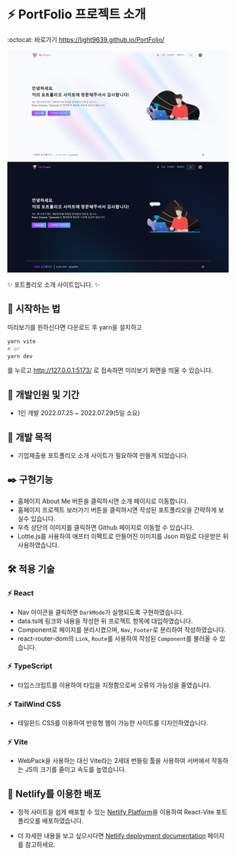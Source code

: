 # :zap: PortFolio 프로젝트 소개
:octocat: 바로가기 https://light9639.github.io/PortFolio/

![화면 캡처 2022-08-22](https://raw.githubusercontent.com/light9639/PortFolio/master/src/img/light9639.github.io_PortFolio_.png)
![화면 캡처 2022-08-27](https://raw.githubusercontent.com/light9639/PortFolio/master/src/img/light9639.github.io_PortFolio_Dark.png)

:sparkles: 포트폴리오 소개 사이트입니다. :sparkles:

## :rocket: 시작하는 법
미리보기를 원하신다면 다운로드 후 yarn을 설치하고
```bash
yarn vite
# or
yarn dev
```
를 누르고 http://127.0.0.1:5173/ 로 접속하면 미리보기 화면을 띄울 수 있습니다.
## :calendar: 개발인원 및 기간
- 1인 개발 2022.07.25 ~ 2022.07.29(5일 소요)
## :dart: 개발 목적
- 기업제출용 포트폴리오 소개 사이트가 필요하여 만들게 되었습니다.
## :black_nib: 구현기능
- 홈페이지 About Me 버튼을 클릭하시면 소개 페이지로 이동합니다.
- 홈페이지 프로젝트 보러가기 버튼을 클릭하시면 작성된 포트폴리오을 간략하게 보실수 있습니다.
- 우측 상단의 이미지를 클릭하면 Github 페이지로 이동할 수 있습니다.
- Lottie.js를 사용하여 애프터 이펙트로 만들어진 이미지를 Json 파일로 다운받은 뒤 사용하였습니다.
## :hammer_and_wrench: 적용 기술
### :zap: React
- Nav 아이콘을 클릭하면 `DarkMode`가 실행되도록 구현하였습니다.
- data.ts에 링크와 내용을 작성한 뒤 프로젝트 항목에 대입하였습니다.
- Component로 페이지를 분리시켰으며, `Nav`, `Footer`로 분리하여 작성하였습니다.
- react-router-dom의 `Link`, `Route`를 사용하여 작성된 `Component`를 불러올 수 있습니다.

### :zap: TypeScript
- 타입스크립트를 이용하여 타입을 지정함으로써 오류의 가능성을 줄였습니다.

### :zap: TailWind CSS
- 테일윈드 CSS를 이용하여 반응형 웹이 가능한 사이트를 디자인하였습니다.

### :zap: Vite
- WebPack을 사용하는 대신 Vite라는 2세대 번들링 툴을 사용하여 서버에서 작동하는 JS의 크기를 줄이고 속도를 높였습니다.

## :tada: Netlify를 이용한 배포

- 정적 사이트을 쉽게 배포할 수 있는 [Netlify Platform](https://www.netlify.com/)을 이용하여 React-Vite 포트폴리오를 배포하였습니다.

- 더 자세한 내용을 보고 싶으시다면 [Netlify deployment documentation](https://docs.netlify.com/) 페이지를 참고하세요.